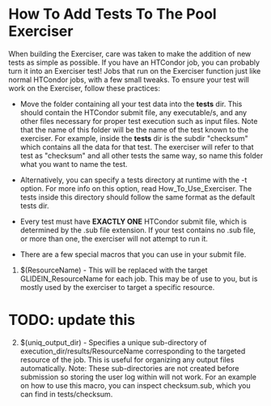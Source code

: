 # How To Add Tests To The Pool Exerciser

When building the Exerciser, care was taken to make the addition of new tests as simple as 
possible. If you have an HTCondor job, you can probably turn it into an Exerciser test! Jobs that
run on the Exerciser function just like normal HTCondor jobs, with a few small tweaks. To ensure
your test will work on the Exerciser, follow these practices:

- Move the folder containing all your test data into the **tests** dir. This should contain the 
HTCondor
submit file, any executable/s, and any other files necessary for proper test execution such as 
input files. Note that the name of this folder will be the name of the test known to the exerciser.
For example, inside the **tests** dir is the subdir "checksum" which contains all the data for that 
test. The exerciser will refer to that test as "checksum" and all other tests the same way, so name 
this folder what you want to name the test.

- Alternatively, you can specify a tests directory at runtime with the -t option. For more info on
this option, read How_To_Use_Exerciser. The tests inside this directory should follow the same
format as the default tests dir.

- Every test must have **EXACTLY ONE** HTCondor submit file, which is determined by the .sub file
extension. If your test contains no .sub file, or more than one, the exerciser will not attempt to
run it.

- There are a few special macros that you can use in your submit file. 

1. $(ResourceName) - This will be replaced with the target GLIDEIN_ResourceName for each job. This
may be of use to you, but is mostly used by the exerciser to target a specific resource.

# TODO: update this
2. $(uniq\_output\_dir) - Specifies a unique sub-directory of execution_dir/results/ResourceName 
corresponding to the targeted resource of the job. This is useful for organizing any output files 
automatically. Note: These sub-directories are not created before submission so storing the user log
within will not work. For an example on how to use this macro, you can inspect checksum.sub, which
you can find in tests/checksum.
